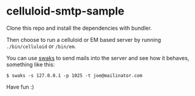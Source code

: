 celluloid-smtp-sample
=====================

Clone this repo and install the dependencies with bundler.

Then choose to run a celluloid or EM based server by running `./bin/celluloid` or `/bin/em`.

You can use [swaks](http://www.jetmore.org/john/code/swaks/) to send mails into the server and see how it behaves, something like this:

```
$ swaks -s 127.0.0.1 -p 1025 -t joe@mailinator.com
```

Have fun :)
